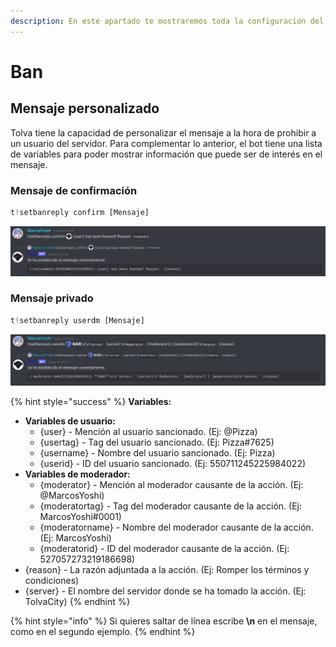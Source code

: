 ```yaml
---
description: En este apartado te mostraremos toda la configuración del comando ban.
---
```


# Ban

## Mensaje personalizado

Tolva tiene la capacidad de personalizar el mensaje a la hora de prohibir a un usuario del servidor. Para complementar lo anterior, el bot tiene una lista de variables para poder mostrar información que puede ser de interés en el mensaje. 

### Mensaje de confirmación

```javascript
t!setbanreply confirm [Mensaje]
```

![](../../.gitbook/assets/image%20%2813%29.png)

### Mensaje privado

```javascript
t!setbanreply userdm [Mensaje]
```

![](../../.gitbook/assets/image%20%2815%29.png)

{% hint style="success" %}
**Variables:** 

* **Variables de usuario:** 
  * {user} - Mención al usuario sancionado. \(Ej: @Pizza\) 
  * {usertag} - Tag del usuario sancionado. \(Ej: Pizza\#7625\)
  * {username} - Nombre del usuario sancionado. \(Ej: Pizza\)
  * {userid} - ID del usuario sancionado. \(Ej: 550711245225984022\)
* **Variables de moderador:**
  * {moderator} - Mención al moderador causante de la acción. \(Ej: @MarcosYoshi\)
  * {moderatortag} - Tag del moderador causante de la acción. \(Ej: MarcosYoshi\#0001\)
  * {moderatorname} - Nombre del moderador causante de la acción. \(Ej: MarcosYoshi\)
  * {moderatorid} - ID del moderador causante de la acción. \(Ej: 527057273219186698\)
* {reason} - La razón adjuntada a la acción. \(Ej: Romper los términos y condiciones\)
* {server} - El nombre del servidor donde se ha tomado la acción. \(Ej: TolvaCity\)
{% endhint %}

{% hint style="info" %}
Si quieres saltar de línea escribe **\n** en el mensaje, como en el segundo ejemplo.
{% endhint %}

